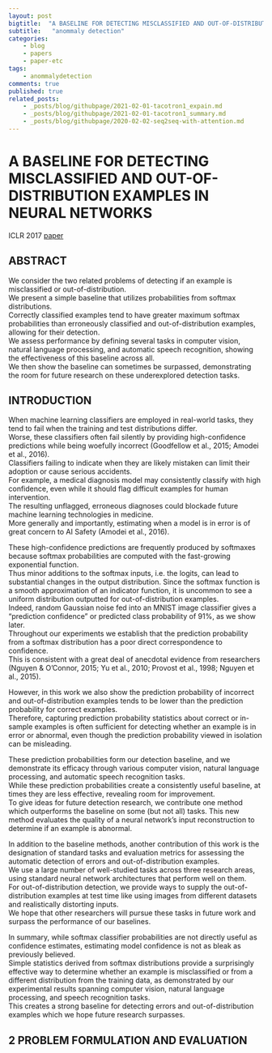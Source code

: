 ```yaml
---
layout: post
bigtitle:  "A BASELINE FOR DETECTING MISCLASSIFIED AND OUT-OF-DISTRIBUTION EXAMPLES IN NEURAL NETWORKS"
subtitle:   "anommaly detection"
categories:
    - blog
    - papers
    - paper-etc
tags:
    - anommalydetection
comments: true
published: true
related_posts:
    - _posts/blog/githubpage/2021-02-01-tacotron1_expain.md
    - _posts/blog/githubpage/2021-02-01-tacotron1_summary.md
    - _posts/blog/githubpage/2020-02-02-seq2seq-with-attention.md
---
```

# A BASELINE FOR DETECTING MISCLASSIFIED AND OUT-OF-DISTRIBUTION EXAMPLES IN NEURAL NETWORKS

ICLR 2017 [paper](https://arxiv.org/pdf/1610.02136.pdf)


## ABSTRACT

We consider the two related problems of detecting if an example is misclassified or out-of-distribution.  
We present a simple baseline that utilizes probabilities from softmax distributions.  
Correctly classified examples tend to have greater maximum softmax probabilities than erroneously classified and out-of-distribution examples, allowing for their detection.  
We assess performance by defining several tasks in computer vision, natural language processing, and automatic speech recognition, showing the effectiveness of this baseline across all.  
We then show the baseline can sometimes be surpassed, demonstrating the room for future research on these underexplored detection tasks.

## INTRODUCTION

When machine learning classifiers are employed in real-world tasks, they tend to fail when the training and test distributions differ.  
Worse, these classifiers often fail silently by providing high-confidence predictions while being woefully incorrect (Goodfellow et al., 2015; Amodei et al., 2016).  
Classifiers failing to indicate when they are likely mistaken can limit their adoption or cause serious accidents.  
For example, a medical diagnosis model may consistently classify with high confidence, even while it should flag difficult examples for human intervention.  
The resulting unflagged, erroneous diagnoses could blockade future machine learning technologies in medicine.  
More generally and importantly, estimating when a model is in error is of great concern to AI Safety (Amodei et al., 2016).

These high-confidence predictions are frequently produced by softmaxes because softmax probabilities are computed with the fast-growing exponential function.  
Thus minor additions to the softmax inputs, i.e. the logits, can lead to substantial changes in the output distribution.   Since the softmax function is a smooth approximation of an indicator function, it is uncommon to see a uniform distribution outputted for out-of-distribution examples.  
Indeed, random Gaussian noise fed into an MNIST image classifier gives a “prediction confidence” or predicted class probability of 91%, as we show later.  
Throughout our experiments we establish that the prediction probability from a softmax distribution has a poor direct correspondence to confidence.  
This is consistent with a great deal of anecdotal evidence from researchers (Nguyen & O’Connor, 2015; Yu et al., 2010; Provost et al., 1998; Nguyen et al., 2015).

However, in this work we also show the prediction probability of incorrect and out-of-distribution examples tends to be lower than the prediction probability for correct examples.  
Therefore, capturing prediction probability statistics about correct or in-sample examples is often sufficient for detecting whether an example is in error or abnormal, even though the prediction probability viewed in isolation can be misleading.

These prediction probabilities form our detection baseline, and we demonstrate its efficacy through various computer vision, natural language processing, and automatic speech recognition tasks.  
While these prediction probabilities create a consistently useful baseline, at times they are less effective, revealing room for improvement.  
To give ideas for future detection research, we contribute one method which outperforms the baseline on some (but not all) tasks.
This new method evaluates the quality of a neural network’s input reconstruction to determine if an example is abnormal.

In addition to the baseline methods, another contribution of this work is the designation of standard tasks and evaluation metrics for assessing the automatic detection of errors and out-of-distribution examples.  
We use a large number of well-studied tasks across three research areas, using standard neural network architectures that perform well on them.  
For out-of-distribution detection, we provide ways to supply the out-of-distribution examples at test time like using images from different datasets and realistically distorting inputs.  
We hope that other researchers will pursue these tasks in future work and surpass the performance of our baselines.

In summary, while softmax classifier probabilities are not directly useful as confidence estimates, estimating model confidence is not as bleak as previously believed.  
Simple statistics derived from softmax distributions provide a surprisingly effective way to determine whether an example is misclassified or from a different distribution from the training data, as demonstrated by our experimental results spanning computer vision, natural language processing, and speech recognition tasks.  
This creates a strong baseline for detecting errors and out-of-distribution examples which we hope future research surpasses.

## 2 PROBLEM FORMULATION AND EVALUATION
